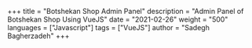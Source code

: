 +++
title = "Botshekan Shop Admin Panel"
description = "Admin Panel of Botshekan Shop Using VueJS"
date = "2021-02-26"
weight = "500"
languages = ["Javascript"]
tags = ["VueJS"]
author = "Sadegh Bagherzadeh"
+++

